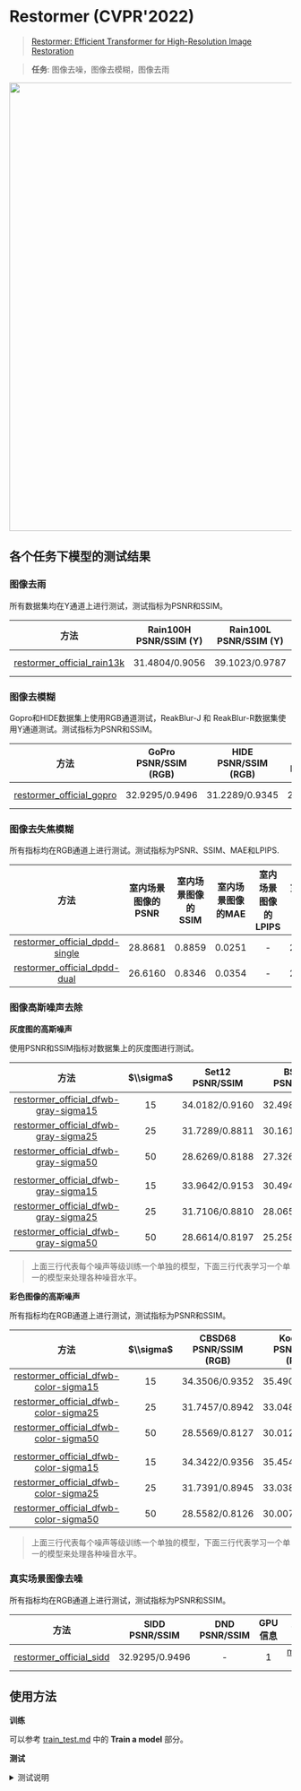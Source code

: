 # Restormer (CVPR'2022)

> [Restormer: Efficient Transformer for High-Resolution Image Restoration](https://arxiv.org/abs/2111.09881)

> **任务**: 图像去噪，图像去模糊，图像去雨

<!-- [IMAGE] -->

<div align=center >
 <img src="https://user-images.githubusercontent.com/49083766/206964466-95de972a-ff92-4493-9097-73118590d78f.png" width="800"/>
</div >

## **各个任务下模型的测试结果**

### **图像去雨**

所有数据集均在Y通道上进行测试，测试指标为PSNR和SSIM。

|                方法                | Rain100H<br>PSNR/SSIM (Y) | Rain100L<br>PSNR/SSIM (Y) | Test100<br>PSNR/SSIM (Y) | Test1200<br>PSNR/SSIM (Y) | Test2800<br>PSNR/SSIM (Y) | GPU信息 |                下载                 |
| :--------------------------------: | :-----------------------: | :-----------------------: | :----------------------: | :-----------------------: | :-----------------------: | :-----: | :---------------------------------: |
| [restormer_official_rain13k](/configs/restormer/restormer_official_rain13k.py) |      31.4804/0.9056       |      39.1023/0.9787       |      32.0287/0.9239      |      33.2251/0.9272       |      34.2170/0.9451       |    1    | [model](https://download.openmmlab.com/mmediting/restormer/restormer_official_rain13k-2be7b550.pth) \| log |

### **图像去模糊**

Gopro和HIDE数据集上使用RGB通道测试，ReakBlur-J 和 ReakBlur-R数据集使用Y通道测试。测试指标为PSNR和SSIM。

|                      方法                      | GoPro<br>PSNR/SSIM (RGB) | HIDE<br>PSNR/SSIM (RGB) | RealBlur-J<br>PSNR/SSIM (Y) | RealBlur-R<br>PSNR/SSIM (Y) | GPU信息 |                      下载                      |
| :--------------------------------------------: | :----------------------: | :---------------------: | :-------------------------: | :-------------------------: | :-----: | :--------------------------------------------: |
| [restormer_official_gopro](/configs/restormer/restormer_official_gopro.py) |      32.9295/0.9496      |     31.2289/0.9345      |       28.4356/0.8681        |       35.9141/0.9707        |    1    | [model](https://download.openmmlab.com/mmediting/restormer/restormer_official_gopro-db7363a0.pth) \| log |

### **图像去失焦模糊**

所有指标均在RGB通道上进行测试。测试指标为PSNR、SSIM、MAE和LPIPS.

|  方法  | 室内场景图像的PSNR | 室内场景图像的SSIM | 室内场景图像的MAE | 室内场景图像的LPIPS | 室外场景图像的PSNR | 室外场景图像的SSIM | 室外场景图像的MAE | 室外场景图像的LPIPS | 所有图像平均PSNR | 所有图像平均SSIM | 所有图像平均MAE | 所有图像平均LPIPS | GPU 信息 |  下载   |
| :----: | :-------------: | :-------------: | :------------: | :--------------: | :-------------: | :-------------: | :------------: | :--------------: | :------------: | :-------------: | :------------: | :--------------: | :------: | :-----: |
| [restormer_official_dpdd-single](/configs/restormer/restormer_official_dpdd-single.py) |     28.8681     |     0.8859      |     0.0251     |        -         |     23.2410     |     0.7509      |     0.0499     |        -         |    25.9805     |     0.8166      |     0.0378     |        -         |    1     | [model](https://download.openmmlab.com/mmediting/restormer/restormer_official_dpdd-single-6bc31582.pth) \| log |
| [restormer_official_dpdd-dual](/configs/restormer/restormer_official_dpdd-dual.py) |     26.6160     |     0.8346      |     0.0354     |        -         |     26.6160     |     0.8346      |     0.0354     |        -         |    26.6160     |     0.8346      |     0.0354     |        -         |    1     | [model](https://download.openmmlab.com/mmediting/restormer_official_dpdd-dual-52c94c00.pth) \| log |

### **图像高斯噪声去除**

**灰度图的高斯噪声**

使用PSNR和SSIM指标对数据集上的灰度图进行测试。

|                              方法                               | $\\sigma$ | Set12<br>PSNR/SSIM | BSD68<br>PSNR/SSIM | Urban100<br>PSNR/SSIM | GPU信息 |                               下载                               |
| :-------------------------------------------------------------: | :-------: | :----------------: | :----------------: | :-------------------: | :-----: | :--------------------------------------------------------------: |
| [restormer_official_dfwb-gray-sigma15](/configs/restormer/restormer_official_dfwb-gray-sigma15.py) |    15     |   34.0182/0.9160   |   32.4987/0.8940   |    34.4336/0.9419     |    1    | [model](https://download.openmmlab.com/mmediting/restormer/restormer_official_dfwb-gray-sigma15-da74417f.pth) \| log |
| [restormer_official_dfwb-gray-sigma25](/configs/restormer/restormer_official_dfwb-gray-sigma25.py) |    25     |   31.7289/0.8811   |   30.1613/0.8370   |    32.1162/0.9140     |    1    | [model](https://download.openmmlab.com/mmediting/restormer/restormer_official_dfwb-gray-sigma25-08010841.pth) \| log |
| [restormer_official_dfwb-gray-sigma50](/configs/restormer/restormer_official_dfwb-gray-sigma50.py) |    50     |   28.6269/0.8188   |   27.3266/0.7434   |    28.9636/0.8571     |    1    | [model](https://download.openmmlab.com/mmediting/restormer/restormer_official_dfwb-gray-sigma50-ee852dfe.pth) \| log |
|                                                                 |           |                    |                    |                       |         |                                                                  |
| [restormer_official_dfwb-gray-sigma15](/configs/restormer/restormer_official_dfwb-gray-sigma15.py) |    15     |   33.9642/0.9153   |   30.4941/0.8040   |    34.3152/0.9409     |    1    | [model](https://download.openmmlab.com/mmediting/restormer/restormer_official_dfwb-gray-blind-5f094bcc.pth) \| log |
| [restormer_official_dfwb-gray-sigma25](/configs/restormer/restormer_official_dfwb-gray-sigma25.py) |    25     |   31.7106/0.8810   |   28.0652/0.7108   |    32.0457/0.9131     |    1    | [model](https://download.openmmlab.com/mmediting/restormer/restormer_official_dfwb-gray-blind-5f094bcc.pth) \| log |
| [restormer_official_dfwb-gray-sigma50](/configs/restormer/restormer_official_dfwb-gray-sigma50.py) |    50     |   28.6614/0.8197   |   25.2580/0.5736   |    28.9848/0.8571     |    1    | [model](https://download.openmmlab.com/mmediting/restormer/restormer_official_dfwb-gray-blind-5f094bcc.pth) \| log |

> 上面三行代表每个噪声等级训练一个单独的模型，下面三行代表学习一个单一的模型来处理各种噪音水平。

**彩色图像的高斯噪声**

所有指标均在RGB通道上进行测试，测试指标为PSNR和SSIM。

|                  方法                   | $\\sigma$ | CBSD68<br>PSNR/SSIM (RGB) | Kodak24<br>PSNR/SSIM (RGB) | McMaster<br>PSNR/SSIM (RGB) | Urban100<br>PSNR/SSIM (RGB) | GPU信息 |                   下载                   |
| :-------------------------------------: | :-------: | :-----------------------: | :------------------------: | :-------------------------: | :-------------------------: | :-----: | :--------------------------------------: |
| [restormer_official_dfwb-color-sigma15](/configs/restormer/restormer_official_dfwb-color-sigma15.py) |    15     |      34.3506/0.9352       |       35.4900/0.9312       |       35.6072/0.9352        |       35.1522/0.9530        |    1    | [model](https://download.openmmlab.com/mmediting/restormer/restormer_official_dfwb-color-sigma15-012ceb71.pth) \| log |
| [restormer_official_dfwb-color-sigma25](/configs/restormer/restormer_official_dfwb-color-sigma25.py) |    25     |      31.7457/0.8942       |       33.0489/0.8943       |       33.3260/0.9066        |       32.9670/0.9317        |    1    | [model](https://download.openmmlab.com/mmediting/restormer/restormer_official_dfwb-color-sigma25-e307f222.pth) \| log |
| [restormer_official_dfwb-color-sigma50](/configs/restormer/restormer_official_dfwb-color-sigma50.py) |    50     |      28.5569/0.8127       |       30.0122/0.8238       |       30.2608/0.8515        |       30.0230/0.8902        |    1    | [model](https://download.openmmlab.com/mmediting/restormer/restormer_official_dfwb-color-sigma50-a991983d.pth) \| log |
|                                         |           |                           |                            |                             |                             |         |                                          |
| [restormer_official_dfwb-color-sigma15](/configs/restormer/restormer_official_dfwb-color-sigma15.py) |    15     |      34.3422/0.9356       |       35.4544/0.9308       |       35.5473/0.9344        |       35.0754/0.9524        |    1    | [model](https://download.openmmlab.com/mmediting/restormer/restormer_official_dfwb-color-blind-dfd03c9f.pth) \| log |
| [restormer_official_dfwb-color-sigma25](/configs/restormer/restormer_official_dfwb-color-sigma25.py) |    25     |      31.7391/0.8945       |       33.0380/0.8941       |       33.3040/0.9063        |       32.9165/0.9312        |    1    | [model](https://download.openmmlab.com/mmediting/restormer/restormer_official_dfwb-color-blind-dfd03c9f.pth) \| log |
| [restormer_official_dfwb-color-sigma50](/configs/restormer/restormer_official_dfwb-color-sigma50.py) |    50     |      28.5582/0.8126       |       30.0074/0.8233       |       30.2671/0.8520        |       30.0172/0.8898        |    1    | [model](https://download.openmmlab.com/mmediting/restormer/restormer_official_dfwb-color-blind-dfd03c9f.pth) \| log |

> 上面三行代表每个噪声等级训练一个单独的模型，下面三行代表学习一个单一的模型来处理各种噪音水平。

### **真实场景图像去噪**

所有指标均在RGB通道上进行测试，测试指标为PSNR和SSIM。

|                                   方法                                   | SIDD<br>PSNR/SSIM | DND<br>PSNR/SSIM | GPU信息 |                                           下载                                           |
| :----------------------------------------------------------------------: | :---------------: | :--------------: | :-----: | :--------------------------------------------------------------------------------------: |
| [restormer_official_sidd](/configs/restormer/restormer_official_sidd.py) |  32.9295/0.9496   |        -         |    1    | [model](https://download.openmmlab.com/mmediting/restormer/restormer_official_sidd-9e7025db.pth) \| log |

## 使用方法

**训练**

可以参考 [train_test.md](/docs/zh_cn/user_guides/train_test.md) 中的 **Train a model** 部分。

**测试**

<details>
<summary>测试说明</summary>

您可以使用以下命令来测试模型。

```shell
# cpu test
# Deraining
CUDA_VISIBLE_DEVICES=-1 python tools/test.py configs/restormer/restormer_official_rain13k.py https://download.openmmlab.com/mmediting/restormer/restormer_official_rain13k-2be7b550.pth

# Motion Deblurring
CUDA_VISIBLE_DEVICES=-1 python tools/test.py configs/restormer/restormer_official_gopro.py https://download.openmmlab.com/mmediting/restormer/restormer_official_gopro-db7363a0.pth

# Defocus Deblurring
# Single
CUDA_VISIBLE_DEVICES=-1 python tools/test.py configs/restormer/restormer_official_dpdd-dual.py https://download.openmmlab.com/mmediting/restormer/restormer_official_dpdd-single-6bc31582.pth
# Dual
CUDA_VISIBLE_DEVICES=-1 python tools/test.py configs/restormer/restormer_official_dpdd-single.py https://download.openmmlab.com/mmediting/restormer_official_dpdd-dual-52c94c00.pth

# Gaussian Denoising
# Test Grayscale Gaussian Noise
# sigma15
CUDA_VISIBLE_DEVICES=-1 python tools/test.py configs/restormer/restormer_official_dfwb-gray-sigma15.py https://download.openmmlab.com/mmediting/restormer/restormer_official_dfwb-gray-sigma15-da74417f.pth

CUDA_VISIBLE_DEVICES=-1 python tools/test.py configs/restormer/restormer_official_dfwb-gray-sigma15.py https://download.openmmlab.com/mmediting/restormer/restormer_official_dfwb-gray-blind-5f094bcc.pth

# sigma25
CUDA_VISIBLE_DEVICES=-1 python tools/test.py configs/restormer/restormer_official_dfwb-gray-sigma25.py https://download.openmmlab.com/mmediting/restormer/restormer_official_dfwb-gray-sigma25-08010841.pth

CUDA_VISIBLE_DEVICES=-1 python tools/test.py configs/restormer/restormer_official_dfwb-gray-sigma25.py https://download.openmmlab.com/mmediting/restormer/restormer_official_dfwb-gray-blind-5f094bcc.pth

# sigma50
CUDA_VISIBLE_DEVICES=-1 python tools/test.py configs/restormer/restormer_official_dfwb-gray-sigma50.py https://download.openmmlab.com/mmediting/restormer/restormer_official_dfwb-gray-sigma50-ee852dfe.pth

CUDA_VISIBLE_DEVICES=-1 python tools/test.py configs/restormer/restormer_official_dfwb-gray-sigma50.py https://download.openmmlab.com/mmediting/restormer/restormer_official_dfwb-gray-blind-5f094bcc.pth

# Test Color Gaussian Noise
# sigma15
CUDA_VISIBLE_DEVICES=-1 python tools/test.py configs/restormer/restormer_official_dfwb-color-sigma15.py https://download.openmmlab.com/mmediting/restormer/restormer_official_dfwb-color-sigma15-012ceb71.pth

CUDA_VISIBLE_DEVICES=-1 python tools/test.py configs/restormer/restormer_official_dfwb-color-sigma15.py https://download.openmmlab.com/mmediting/restormer/restormer_official_dfwb-color-blind-dfd03c9f.pth

# sigma25
CUDA_VISIBLE_DEVICES=-1 python tools/test.py configs/restormer/restormer_official_dfwb-color-sigma25.py https://download.openmmlab.com/mmediting/restormer/restormer_official_dfwb-color-sigma25-e307f222.pth

CUDA_VISIBLE_DEVICES=-1 python tools/test.py configs/restormer/restormer_official_dfwb-color-sigma25.py https://download.openmmlab.com/mmediting/restormer/restormer_official_dfwb-color-blind-dfd03c9f.pth

# sigma50
CUDA_VISIBLE_DEVICES=-1 python tools/test.py configs/restormer/restormer_official_dfwb-color-sigma50.py https://download.openmmlab.com/mmediting/restormer/restormer_official_dfwb-color-sigma50-a991983d.pth

CUDA_VISIBLE_DEVICES=-1 python tools/test.py configs/restormer/restormer_official_dfwb-color-sigma50.py https://download.openmmlab.com/mmediting/restormer/restormer_official_dfwb-color-blind-dfd03c9f.pth

# single-gpu test
# Deraining
python tools/test.py configs/restormer/restormer_official_rain13k.py https://download.openmmlab.com/mmediting/restormer/restormer_official_rain13k-2be7b550.pth

# Motion Deblurring
python tools/test.py configs/restormer/restormer_official_gopro.py https://download.openmmlab.com/mmediting/restormer/restormer_official_gopro-db7363a0.pth

# Defocus Deblurring
# Single
python tools/test.py configs/restormer/restormer_official_dpdd-dual.py https://download.openmmlab.com/mmediting/restormer/restormer_official_dpdd-single-6bc31582.pth
# Dual
python tools/test.py configs/restormer/restormer_official_dpdd-single.py https://download.openmmlab.com/mmediting/restormer_official_dpdd-dual-52c94c00.pth

# Gaussian Denoising
# Test Grayscale Gaussian Noise
# sigma15
python tools/test.py configs/restormer/restormer_official_dfwb-gray-sigma15.py https://download.openmmlab.com/mmediting/restormer/restormer_official_dfwb-gray-sigma15-da74417f.pth

python tools/test.py configs/restormer/restormer_official_dfwb-gray-sigma15.py https://download.openmmlab.com/mmediting/restormer/restormer_official_dfwb-gray-blind-5f094bcc.pth

# sigma25
python tools/test.py configs/restormer/restormer_official_dfwb-gray-sigma25.py https://download.openmmlab.com/mmediting/restormer/restormer_official_dfwb-gray-sigma25-08010841.pth

python tools/test.py configs/restormer/restormer_official_dfwb-gray-sigma25.py https://download.openmmlab.com/mmediting/restormer/restormer_official_dfwb-gray-blind-5f094bcc.pth

# sigma50
python tools/test.py configs/restormer/restormer_official_dfwb-gray-sigma50.py https://download.openmmlab.com/mmediting/restormer/restormer_official_dfwb-gray-sigma50-ee852dfe.pth

python tools/test.py configs/restormer/restormer_official_dfwb-gray-sigma50.py https://download.openmmlab.com/mmediting/restormer/restormer_official_dfwb-gray-blind-5f094bcc.pth

# Test Color Gaussian Noise
# sigma15
python tools/test.py configs/restormer/restormer_official_dfwb-color-sigma15.py https://download.openmmlab.com/mmediting/restormer/restormer_official_dfwb-color-sigma15-012ceb71.pth

python tools/test.py configs/restormer/restormer_official_dfwb-color-sigma15.py https://download.openmmlab.com/mmediting/restormer/restormer_official_dfwb-color-blind-dfd03c9f.pth

# sigma25
python tools/test.py configs/restormer/restormer_official_dfwb-color-sigma25.py https://download.openmmlab.com/mmediting/restormer/restormer_official_dfwb-color-sigma25-e307f222.pth

python tools/test.py configs/restormer/restormer_official_dfwb-color-sigma25.py https://download.openmmlab.com/mmediting/restormer/restormer_official_dfwb-color-blind-dfd03c9f.pth

# sigma50
python tools/test.py configs/restormer/restormer_official_dfwb-color-sigma50.py https://download.openmmlab.com/mmediting/restormer/restormer_official_dfwb-color-sigma50-a991983d.pth

python tools/test.py configs/restormer/restormer_official_dfwb-color-sigma50.py https://download.openmmlab.com/mmediting/restormer/restormer_official_dfwb-color-blind-dfd03c9f.pth


# multi-gpu test
# Deraining
./tools/dist_test.sh configs/restormer/restormer_official_rain13k.py https://download.openmmlab.com/mmediting/restormer/restormer_official_rain13k-2be7b550.pth

# Motion Deblurring
./tools/dist_test.sh configs/restormer/restormer_official_gopro.py https://download.openmmlab.com/mmediting/restormer/restormer_official_gopro-db7363a0.pth

# Defocus Deblurring
# Single
./tools/dist_test.sh configs/restormer/restormer_official_dpdd-dual.py https://download.openmmlab.com/mmediting/restormer/restormer_official_dpdd-single-6bc31582.pth
# Dual
./tools/dist_test.sh configs/restormer/restormer_official_dpdd-single.py https://download.openmmlab.com/mmediting/restormer_official_dpdd-dual-52c94c00.pth

# Gaussian Denoising
# Test Grayscale Gaussian Noise
# sigma15
./tools/dist_test.sh configs/restormer/restormer_official_dfwb-gray-sigma15.py https://download.openmmlab.com/mmediting/restormer/restormer_official_dfwb-gray-sigma15-da74417f.pth

./tools/dist_test.sh configs/restormer/restormer_official_dfwb-gray-sigma15.py https://download.openmmlab.com/mmediting/restormer/restormer_official_dfwb-gray-blind-5f094bcc.pth

# sigma25
./tools/dist_test.sh configs/restormer/restormer_official_dfwb-gray-sigma25.py https://download.openmmlab.com/mmediting/restormer/restormer_official_dfwb-gray-sigma25-08010841.pth

./tools/dist_test.sh configs/restormer/restormer_official_dfwb-gray-sigma25.py https://download.openmmlab.com/mmediting/restormer/restormer_official_dfwb-gray-blind-5f094bcc.pth

# sigma50
./tools/dist_test.sh configs/restormer/restormer_official_dfwb-gray-sigma50.py https://download.openmmlab.com/mmediting/restormer/restormer_official_dfwb-gray-sigma50-ee852dfe.pth

./tools/dist_test.sh configs/restormer/restormer_official_dfwb-gray-sigma50.py https://download.openmmlab.com/mmediting/restormer/restormer_official_dfwb-gray-blind-5f094bcc.pth

# Test Color Gaussian Noise
# sigma15
./tools/dist_test.sh configs/restormer/restormer_official_dfwb-color-sigma15.py https://download.openmmlab.com/mmediting/restormer/restormer_official_dfwb-color-sigma15-012ceb71.pth

./tools/dist_test.sh configs/restormer/restormer_official_dfwb-color-sigma15.py https://download.openmmlab.com/mmediting/restormer/restormer_official_dfwb-color-blind-dfd03c9f.pth

# sigma25
./tools/dist_test.sh configs/restormer/restormer_official_dfwb-color-sigma25.py https://download.openmmlab.com/mmediting/restormer/restormer_official_dfwb-color-sigma25-e307f222.pth

./tools/dist_test.sh configs/restormer/restormer_official_dfwb-color-sigma25.py https://download.openmmlab.com/mmediting/restormer/restormer_official_dfwb-color-blind-dfd03c9f.pth

# sigma50
./tools/dist_test.sh configs/restormer/restormer_official_dfwb-color-sigma50.py https://download.openmmlab.com/mmediting/restormer/restormer_official_dfwb-color-sigma50-a991983d.pth

./tools/dist_test.sh configs/restormer/restormer_official_dfwb-color-sigma50.py https://download.openmmlab.com/mmediting/restormer/restormer_official_dfwb-color-blind-dfd03c9f.pth

```

更多细节可以参考 [train_test.md](/docs/zh_cn/user_guides/train_test.md) 中的 **Test a pre-trained model** 部分。

</details>
